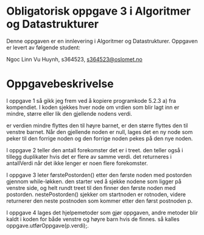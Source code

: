 # Obligatorisk oppgave 3 i Algoritmer og Datastrukturer

Denne oppgaven er en innlevering i Algoritmer og Datastrukturer. 
Oppgaven er levert av følgende student:

Ngoc Linn Vu Huynh, s364523, s364523@oslomet.no


# Oppgavebeskrivelse

I oppgave 1 så gikk jeg frem ved å kopiere programkode 5.2.3 a) fra kompendiet. I koden sjekkes hver node om vrdien som blir lagt inn er mindre, større eller lik den gjellende nodens verdi.

er verdien mindre flyttes den til høyre barnet, er den større flyttes den til venstre barnet.
Når den gjellende noden er null, lages det en ny node som peker til den forrige noden og den forrige noden pekes på den nye noden.

I oppgave 2 teller den antall forekomster det er i treet. den teller også i tillegg duplikater hvis det er flere av samme verdi. det returneres i antallVerdi når det ikke lenger er noen flere forekomster.

I oppgave 3 leter førstePostorden() etter den første noden med postorden gjennom while-løkken. den starter ved å sjekke nodene som ligger på venstre side, og helt rundt treet til den finner den første noden med postorden.
nestePostorden() sjekker om startnoden er rotnoden, videre returnerer den neste postnoden som kommer etter den først postnoden p.

I oppgave 4 lages det hjelpemetoder som gjør oppgaven, andre metoder blir kaldt i koden for både venstre og høyre barn hvis de finnes. så kalles oppgave.utførOppgave(p.verdi);.